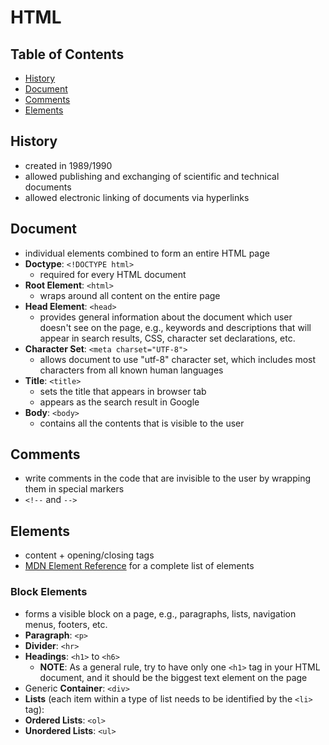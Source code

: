# HTML

## Table of Contents <!-- omit in toc -->

- [History](#history)
- [Document](#document)
- [Comments](#comments)
- [Elements](#elements)


## History

- created in 1989/1990
- allowed publishing and exchanging of scientific and technical documents
- allowed electronic linking of documents via hyperlinks


## Document

- individual elements combined to form an entire HTML page
- **Doctype**: `<!DOCTYPE html>`
  - required for every HTML document
- **Root Element**: `<html>`
  - wraps around all content on the entire page
- **Head Element**: `<head>`
  - provides general information about the document which user doesn't see on the page, e.g., keywords and descriptions that will appear in search results, CSS, character set declarations, etc.
- **Character Set**: `<meta charset="UTF-8">`
  - allows document to use "utf-8" character set, which includes most characters from all known human languages
- **Title**: `<title>`
  - sets the title that appears in browser tab
  - appears as the search result in Google
- **Body**: `<body>`
  - contains all the contents that is visible to the user


## Comments

- write comments in the code that are invisible to the user by wrapping them in special markers
- `<!--` and `-->`


## Elements

- content + opening/closing tags
- [MDN Element Reference](https://developer.mozilla.org/en-US/docs/Web/HTML/Element) for a complete list of elements

### Block Elements

- forms a visible block on a page, e.g., paragraphs, lists, navigation menus, footers, etc.
- **Paragraph**: `<p>`
- **Divider**: `<hr>`
- **Headings**: `<h1>` to `<h6>`
  - **NOTE**: As a general rule, try to have only one `<h1>` tag in your HTML document, and it should be the biggest text element on the page
- Generic **Container**: `<div>`
- **Lists** (each item within a type of list needs to be identified by the `<li>` tag):
- **Ordered Lists**: `<ol>`
- **Unordered Lists**: `<ul>`
